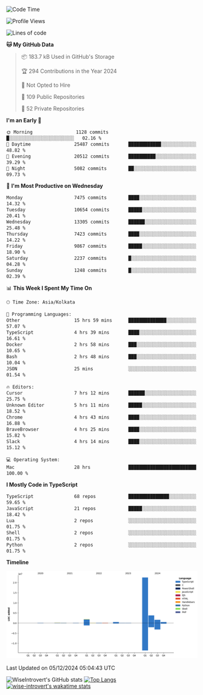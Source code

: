 <!--START_SECTION:waka-->
![Code Time](http://img.shields.io/badge/Code%20Time-1%2C925%20hrs%2058%20mins-blue)

![Profile Views](http://img.shields.io/badge/Profile%20Views-0-blue)

![Lines of code](https://img.shields.io/badge/From%20Hello%20World%20I%27ve%20Written-31.4%20million%20lines%20of%20code-blue)

**🐱 My GitHub Data** 

> 📦 183.7 kB Used in GitHub's Storage 
 > 
> 🏆 294 Contributions in the Year 2024
 > 
> 🚫 Not Opted to Hire
 > 
> 📜 109 Public Repositories 
 > 
> 🔑 52 Private Repositories 
 > 
**I'm an Early 🐤** 

```text
🌞 Morning                1128 commits        █░░░░░░░░░░░░░░░░░░░░░░░░   02.16 % 
🌆 Daytime                25487 commits       ████████████░░░░░░░░░░░░░   48.82 % 
🌃 Evening                20512 commits       ██████████░░░░░░░░░░░░░░░   39.29 % 
🌙 Night                  5082 commits        ██░░░░░░░░░░░░░░░░░░░░░░░   09.73 % 
```
📅 **I'm Most Productive on Wednesday** 

```text
Monday                   7475 commits        ████░░░░░░░░░░░░░░░░░░░░░   14.32 % 
Tuesday                  10654 commits       █████░░░░░░░░░░░░░░░░░░░░   20.41 % 
Wednesday                13305 commits       ██████░░░░░░░░░░░░░░░░░░░   25.48 % 
Thursday                 7423 commits        ████░░░░░░░░░░░░░░░░░░░░░   14.22 % 
Friday                   9867 commits        █████░░░░░░░░░░░░░░░░░░░░   18.90 % 
Saturday                 2237 commits        █░░░░░░░░░░░░░░░░░░░░░░░░   04.28 % 
Sunday                   1248 commits        █░░░░░░░░░░░░░░░░░░░░░░░░   02.39 % 
```


📊 **This Week I Spent My Time On** 

```text
🕑︎ Time Zone: Asia/Kolkata

💬 Programming Languages: 
Other                    15 hrs 59 mins      ██████████████░░░░░░░░░░░   57.07 % 
TypeScript               4 hrs 39 mins       ████░░░░░░░░░░░░░░░░░░░░░   16.61 % 
Docker                   2 hrs 58 mins       ███░░░░░░░░░░░░░░░░░░░░░░   10.65 % 
Bash                     2 hrs 48 mins       ███░░░░░░░░░░░░░░░░░░░░░░   10.04 % 
JSON                     25 mins             ░░░░░░░░░░░░░░░░░░░░░░░░░   01.54 % 

🔥 Editors: 
Cursor                   7 hrs 12 mins       ██████░░░░░░░░░░░░░░░░░░░   25.75 % 
Unknown Editor           5 hrs 11 mins       █████░░░░░░░░░░░░░░░░░░░░   18.52 % 
Chrome                   4 hrs 43 mins       ████░░░░░░░░░░░░░░░░░░░░░   16.88 % 
BraveBrowser             4 hrs 25 mins       ████░░░░░░░░░░░░░░░░░░░░░   15.82 % 
Slack                    4 hrs 14 mins       ████░░░░░░░░░░░░░░░░░░░░░   15.12 % 

💻 Operating System: 
Mac                      28 hrs              █████████████████████████   100.00 % 
```

**I Mostly Code in TypeScript** 

```text
TypeScript               68 repos            ███████████████░░░░░░░░░░   59.65 % 
JavaScript               21 repos            █████░░░░░░░░░░░░░░░░░░░░   18.42 % 
Lua                      2 repos             ░░░░░░░░░░░░░░░░░░░░░░░░░   01.75 % 
Shell                    2 repos             ░░░░░░░░░░░░░░░░░░░░░░░░░   01.75 % 
Python                   2 repos             ░░░░░░░░░░░░░░░░░░░░░░░░░   01.75 % 
```



**Timeline**

![Lines of Code chart](https://raw.githubusercontent.com/wise-introvert/wise-introvert/master/assets/bar_graph.png)


 Last Updated on 05/12/2024 05:04:43 UTC
<!--END_SECTION:waka-->

![WiseIntrovert's GitHub stats](https://github-readme-stats.vercel.app/api?username=wise-introvert&count_private=true&show_icons=true)
[![Top Langs](https://github-readme-stats.vercel.app/api/top-langs/?username=wise-introvert&langs_count=10)](https://github.com/anuraghazra/github-readme-stats)
[![wise-introvert's wakatime stats](https://github-readme-stats.vercel.app/api/wakatime?username=wiseintrovert)](https://github.com/anuraghazra/github-readme-stats)
